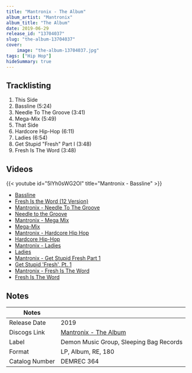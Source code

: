 ```yaml
---
title: "Mantronix - The Album"
album_artist: "Mantronix"
album_title: "The Album"
date: 2019-06-29
release_id: "13704037"
slug: "the-album-13704037"
cover:
    image: "the-album-13704037.jpg"
tags: ["Hip Hop"]
hideSummary: true
---
```


## Tracklisting
1. This Side
2. Bassline (5:24)
3. Needle To The Groove (3:41)
4. Mega-Mix (5:49)
5. That Side
6. Hardcore Hip-Hop (6:11)
7. Ladies (6:54)
8. Get Stupid "Fresh" Part I (3:48)
9. Fresh Is The Word (3:48)

## Videos
{{< youtube id="5lYh0sWG2OI" title="Mantronix - Bassline" >}}
- [Bassline](https://www.youtube.com/watch?v=TpXkptCMJhI)
- [Fresh Is the Word (12 Version)](https://www.youtube.com/watch?v=Lnd-vbtMlP8)
- [Mantronix - Needle To The Groove](https://www.youtube.com/watch?v=YGE5G49c8zU)
- [Needle to the Groove](https://www.youtube.com/watch?v=yrzb8QfdTpg)
- [Mantronix - Mega Mix](https://www.youtube.com/watch?v=gWxW8y5PS34)
- [Mega-Mix](https://www.youtube.com/watch?v=hykpMfQ6u4E)
- [Mantronix - Hardcore Hip Hop](https://www.youtube.com/watch?v=7wY2nbHhg2Q)
- [Hardcore Hip-Hop](https://www.youtube.com/watch?v=tiTsdjtaPMc)
- [Mantronix - Ladies](https://www.youtube.com/watch?v=LDkzwo1VUqY)
- [Ladies](https://www.youtube.com/watch?v=Nqr0-nRj7Xk)
- [Mantronix - Get Stupid Fresh Part 1](https://www.youtube.com/watch?v=bIrpwmXW3aI)
- [Get Stupid 'Fresh', Pt. 1](https://www.youtube.com/watch?v=adUNugsQ_KA)
- [Mantronix - Fresh Is The Word](https://www.youtube.com/watch?v=M2xKzGy93E8)
- [Fresh Is The Word](https://www.youtube.com/watch?v=K0TMOqwF1mo)

## Notes

| Notes          |             |
| ---------------| ----------- |
| Release Date   | 2019 |
| Discogs Link   | [Mantronix - The Album](https://www.discogs.com/release/13704037) |
| Label          | Demon Music Group, Sleeping Bag Records |
| Format         | LP, Album, RE, 180 |
| Catalog Number | DEMREC 364 |

